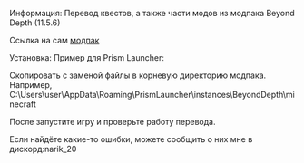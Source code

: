 Информация: Перевод квестов, а также части модов из модпака Beyond Depth (11.5.6)

Ссылка на сам [модпак](https://www.curseforge.com/minecraft/modpacks/beyond-depth)

Установка: Пример для Prism Launcher:

Скопировать с заменой файлы в корневую директорию модпака. Например, C:\Users\user\AppData\Roaming\PrismLauncher\instances\BeyondDepth\minecraft

После запустите игру и проверьте работу перевода.

Если найдёте какие-то ошибки, можете сообщить о них мне в дискорд:narik_20

